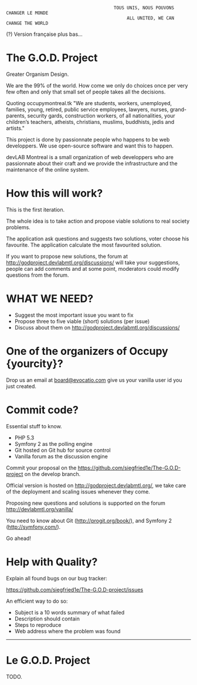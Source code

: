 
                                             TOUS UNIS, NOUS POUVONS CHANGER LE MONDE
                                                  ALL UNITED, WE CAN CHANGE THE WORLD


(?) Version française plus bas...



The G.O.D. Project
========================

Greater Organism Design.

We are the 99% of the world. How come we only do choices once per very few often and
only that small set of people takes all the decisions.

Quoting occupymontreal.tk "We are students, workers, unemployed, families, young,
retired, public service employees, lawyers, nurses, grand-parents, security gards,
construction workers, of all nationalities, your children’s teachers, atheists,
christians, muslims, buddhists, jedis and artists."

This project is done by passionnate people who happens to be web developpers. We
use open-source software and want this to happen.

devLAB Montreal is a small organization of web developpers who are passionnate about
their craft and we provide the infrastructure and the maintenance of the online system.






How this will work?
========================

This is the first iteration.

The whole idea is to take action and propose viable solutions to real society problems.

The application ask questions and suggests two solutions, voter choose his favourite.
The application calculate the most favourited solution.

If you want to propose new solutions, the forum at http://godproject.devlabmtl.org/discussions/ will take
your suggestions, people can add comments and at some point, moderators could modify
questions from the forum.



WHAT WE NEED?
========================
* Suggest the most important issue you want to fix
* Propose three to five viable (short) solutions (per issue)
* Discuss about them on http://godproject.devlabmtl.org/discussions/



One of the organizers of Occupy {yourcity}?
========================

Drop us an email at board@evocatio.com give us your vanilla user id you just created.




Commit code?
========================

Essential stuff to know.

* PHP 5.3
* Symfony 2 as the polling engine
* Git hosted on Git hub for source control
* Vanilla forum as the discussion engine

Commit your proposal on the https://github.com/siegfried1e/The-G.O.D-project on the develop
branch.

Official version is hosted on http://godproject.devlabmtl.org/, we take care of the deployment
and scaling issues whenever they come.

Proposing new questions and solutions is supported on the forum http://devlabmtl.org/vanilla/

You need to know about Git (http://progit.org/book/), and Symfony 2 (http://symfony.com/).

Go ahead!



Help with Quality?
========================

Explain all found bugs on our bug tracker:

https://github.com/siegfried1e/The-G.O.D-project/issues

An efficient way to do so:
* Subject is a 10 words summary of what failed
* Description should contain
 * Steps to reproduce
 * Web address where the problem was found




----




Le G.O.D. Project
========================

TODO.